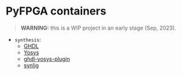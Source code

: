# PyFPGA containers

> **WARNING:** this is a WIP project in an early stage (Sep, 2023).

* `synthesis`:
  * [GHDL](https://github.com/ghdl/ghdl)
  * [Yosys](https://github.com/YosysHQ/yosys)
  * [ghdl-yosys-plugin](https://github.com/ghdl/ghdl-yosys-plugin)
  * [synlig](https://github.com/chipsalliance/synlig)
